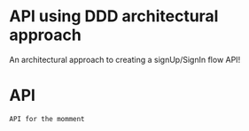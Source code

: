 # API using DDD architectural approach
An architectural approach to creating a signUp/SignIn flow API!
# API 
``API for the momment``